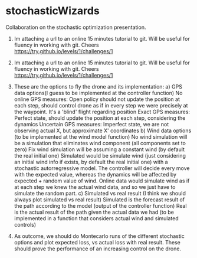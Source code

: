 # stochasticWizards
Collaboration on the stochastic optimization presentation.

1. Im attaching a url to an online 15 minutes tutorial to git. Will be useful for
fluency in working with git. Cheers https://try.github.io/levels/1/challenges/1

1. Im attaching a url to an online 15 minutes tutorial to git. Will be useful for
fluency in working with git. Cheers https://try.github.io/levels/1/challenges/1

2. These are the options to fly the drone and its implementation:
a) GPS data options(I guess to be implemented at the controller function)
	No online GPS measures: Open policy should not update the position at each step, should control drone as if in every step we were precisely at the waypoint. It's a 'blind' flight regarding position
	Exact GPS measures: Perfect state, should update the position at each step, considering the dynamics
	Uncertain GPS measures: Imperfect state, we are not observing actual X, but approximate X' coordinates
b) Wind data options (to be implemented at the wind model function)
	No wind simulation will be a simulation that eliminates wind component (all components set to zero)
	Fix wind simulation will be assuming a constant wind (by default the real initial one)
	Simulated would be simulate wind (just considering an initial wind info if exists, by default the real initial one) with a stochastic autorregressive model. The controller will decide every move with the expected value, whereas the dynamics will be affected by expected + random value of wind.
	Online data would simulate wind as if at each step we knew the actual wind data, and so we just have to simulate the random part.
c) Simulated vs real result (I think we should always plot simulated vs real result)
	Simulated is the forecast result of the path according to the model (output of the controller function)
	Real is the actual result of the path given the actual data we had (to be implemented in a function that considers actual wind and simulated controls)
	
3. As outcome, we should do Montecarlo runs of the different stochastic options and plot expected loss, vs actual loss with real result. These should prove the performance of an increasing control on the drone.
